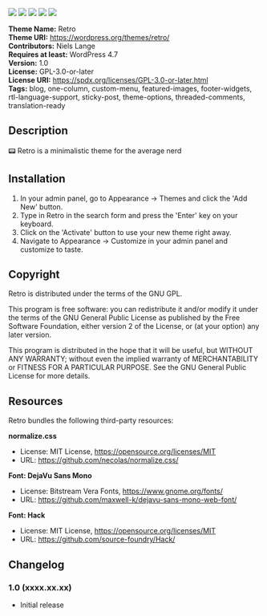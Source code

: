[![](https://api.travis-ci.com/nielslange/retro.svg?branch=master)](https://travis-ci.com/nielslange/retro/builds/) 
[![](https://img.shields.io/github/issues/nielslange/retro.svg)](https://github.com/nielslange/retro/issues) 
[![](https://img.shields.io/github/forks/nielslange/retro.svg)](https://github.com/nielslange/retro/network/members) 
[![](https://img.shields.io/github/stars/nielslange/retro.svg)](https://github.com/nielslange/retro/stargazers) 
[![](https://img.shields.io/github/license/nielslange/retro.svg)](https://github.com/nielslange/retro/blob/master/LICENSE) 

**Theme Name:** Retro  
**Theme URI:** https://wordpress.org/themes/retro/  
**Contributors:** Niels Lange  
**Requires at least:** WordPress 4.7  
**Version:** 1.0  
**License:** GPL-3.0-or-later  
**License URI:** https://spdx.org/licenses/GPL-3.0-or-later.html  
**Tags:** blog, one-column, custom-menu, featured-images, footer-widgets, rtl-language-support, sticky-post, theme-options, threaded-comments, translation-ready

## Description

📟 Retro is a minimalistic theme for the average nerd

## Installation

1. In your admin panel, go to Appearance → Themes and click the 'Add New' button.
2. Type in Retro in the search form and press the 'Enter' key on your keyboard.
3. Click on the 'Activate' button to use your new theme right away.
4. Navigate to Appearance → Customize in your admin panel and customize to taste.

## Copyright

Retro is distributed under the terms of the GNU GPL.

This program is free software: you can redistribute it and/or modify it under the terms of the GNU General Public License as published by the Free Software Foundation, either version 2 of the License, or (at your option) any later version.

This program is distributed in the hope that it will be useful, but WITHOUT ANY WARRANTY; without even the implied warranty of MERCHANTABILITY or FITNESS FOR A PARTICULAR PURPOSE. See the GNU General Public License for more details.

## Resources

Retro bundles the following third-party resources:

**normalize.css**  

- License: MIT License, https://opensource.org/licenses/MIT  
- URL: https://github.com/necolas/normalize.css/  

**Font: DejaVu Sans Mono**

- License: Bitstream Vera Fonts, https://www.gnome.org/fonts/  
- URL: https://github.com/maxwell-k/dejavu-sans-mono-web-font/  

**Font: Hack**

- License: MIT License, https://opensource.org/licenses/MIT  
- URL: https://github.com/source-foundry/Hack/  

## Changelog

### 1.0 (xxxx.xx.xx)

* Initial release
